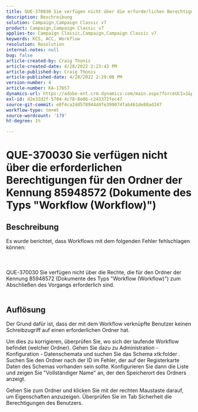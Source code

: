 ```yaml
---
title: QUE-370030 Sie verfügen nicht über die erforderlichen Berechtigungen für den Ordner der Kennung 85948572 (Dokumente des Typs "Workflow (Workflow)")
description: Beschreibung
solution: Campaign,Campaign Classic v7
product: Campaign,Campaign Classic v7
applies-to: Campaign Classic,Campaign,Campaign Classic v7
keywords: KCS, ACC, Workflow
resolution: Resolution
internal-notes: null
bug: false
article-created-by: Craig Thonis
article-created-date: 4/28/2022 2:23:43 PM
article-published-by: Craig Thonis
article-published-date: 4/28/2022 2:29:00 PM
version-number: 4
article-number: KA-17657
dynamics-url: https://adobe-ent.crm.dynamics.com/main.aspx?forceUCI=1&pagetype=entityrecord&etn=knowledgearticle&id=c8a8d6cc-fec6-ec11-a7b6-0022480a10ee
exl-id: d2e32d2f-5704-4c78-8e06-c243372fec47
source-git-commit: e8f4ca2dd578944d4fe399074fab461de88ad247
workflow-type: tm+mt
source-wordcount: '179'
ht-degree: 1%

---
```


# QUE-370030 Sie verfügen nicht über die erforderlichen Berechtigungen für den Ordner der Kennung 85948572 (Dokumente des Typs &quot;Workflow (Workflow)&quot;)

## Beschreibung

Es wurde berichtet, dass Workflows mit dem folgenden Fehler fehlschlagen können:<br><br> <br><br>QUE-370030 Sie verfügen nicht über die Rechte, die für den Ordner der Kennung 85948572 (Dokumente des Typs &quot;Workflow (Workflow)&quot;) zum Abschließen des Vorgangs erforderlich sind.
<br> 

## Auflösung


Der Grund dafür ist, dass der mit dem Workflow verknüpfte Benutzer keinen Schreibzugriff auf einen erforderlichen Ordner hat.

Um dies zu korrigieren, überprüfen Sie, wo sich der laufende Workflow befindet (welcher Ordner). Gehen Sie dazu zu Administration - Konfiguration - Datenschemata und suchen Sie das Schema xtk:folder . Suchen Sie den Ordner nach der ID im Fehler, der auf der Registerkarte Daten des Schemas vorhanden sein sollte. Konfigurieren Sie dann die Liste und zeigen Sie &quot;Vollständiger Name&quot; an, der den Speicherort des Ordners anzeigt.

Gehen Sie zum Ordner und klicken Sie mit der rechten Maustaste darauf, um Eigenschaften anzuzeigen. Überprüfen Sie im Tab Sicherheit die Berechtigungen des Benutzers.
